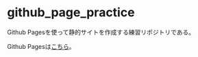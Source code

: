 # github_page_practice

Github Pagesを使って静的サイトを作成する練習リポジトリである。

Github Pagesは[こちら](https://torajiroyoshida.github.io/github_page_practice/ "このリポジトリのGitHubPages")。